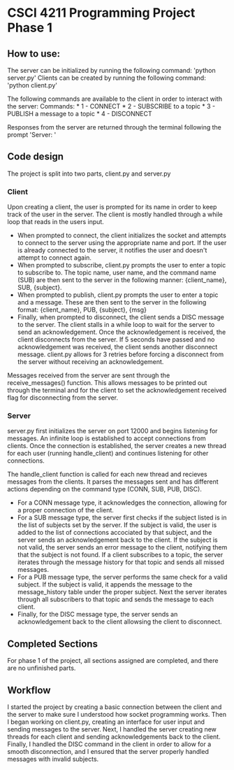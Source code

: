 # CSCI 4211 Programming Project Phase 1

## How to use:
The server can be initialized by running the following command: 'python server.py'
Clients can be created by running the following command: 'python client.py'

The following commands are available to the client in order to interact with the server:
    Commands:
    * 1 - CONNECT
    * 2 - SUBSCRIBE to a topic
    * 3 - PUBLISH a message to a topic
    * 4 - DISCONNECT

Responses from the server are returned through the terminal following the prompt 'Server: '

## Code design
The project is split into two parts, client.py and server.py

### Client
Upon creating a client, the user is prompted for its name in order to keep track of the user in the server. The client is mostly handled through a while loop that reads in the users input.
* When prompted to connect, the client initializes the socket and attempts to connect to the server using the appropriate name and port. If the user is already connected to the server, it notifies the user and doesn't attempt to connect again. 
* When prompted to subscribe, client.py prompts the user to enter a topic to subscribe to. The topic name, user name, and the command name (SUB) are then sent to the server in the following manner: {client_name}, SUB, {subject}.
* When prompted to publish, client.py prompts the user to enter a topic and a message. These are then sent to the server in the following format: {client_name}, PUB, {subject}, {msg}
* Finally, when prompted to disconnect, the client sends a DISC message to the server. The client stalls in a while loop to wait for the server to send an acknowledgement. Once the acknowledgement is received, the client disconnects from the server. If 5 seconds have passed and no acknowledgement was received, the client sends another disconnect message. client.py allows for 3 retries before forcing a disconnect from the server without receiving an acknowledgement.

Messages received from the server are sent through the receive_messages() function. This allows messages to be printed out through the terminal and for the client to set the acknowledgement received flag for disconnecting from the server.


### Server
server.py first initializes the server on port 12000 and begins listening for messages. An infinite loop is established to accept connections from clients. Once the connection is established, the server creates a new thread for each user (running handle_client) and continues listening for other connections. 

The handle_client function is called for each new thread and recieves messages from the clients. It parses the messages sent and has different actions depending on the command type (CONN, SUB, PUB, DISC).
* For a CONN message type, it acknowledges the connection, allowing for a proper connection of the client. 
* For a SUB message type, the server first checks if the subject listed is in the list of subjects set by the server. If the subject is valid, the user is added to the list of connections accociated by that subject, and the server sends an acknowledgement back to the client. If the subject is not valid, the server sends an error message to the client, notifying them that the subject is not found. If a client subscribes to a topic, the server iterates through the message history for that topic and sends all missed messages.  
* For a PUB message type, the server performs the same check for a valid subject. If the subject is valid, it appends the message to the message_history table under the proper subject. Next the server iterates through all subscribers to that topic and sends the message to each client. 
* Finally, for the DISC message type, the server sends an acknowledgement back to the client allowsing the client to disconnect.

## Completed Sections
For phase 1 of the project, all sections assigned are completed, and there are no unfinished parts.

## Workflow
I started the project by creating a basic connection between the client and the server to make sure I understood how socket programming works. Then I began working on client.py, creating an interface for user input and sending messages to the server. Next, I handled the server creating new threads for each client and sending acknowledgements back to the client. Finally, I handled the DISC command in the client in order to allow for a smooth disconnection, and I ensured that the server properly handled messages with invalid subjects.
